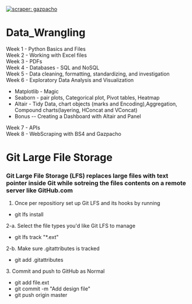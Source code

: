 [![scraper: gazpacho](https://img.shields.io/badge/scraper-gazpacho-C6422C)](https://github.com/maxhumber/gazpacho)

# Data_Wrangling
Week 1 - Python Basics and Files <br>
Week 2 - Working with Excel files <br>
Week 3 - PDFs <br>
Week 4 - Databases - SQL and NoSQL<br>
Week 5 - Data cleaning, formatting, standardizing, and investigation<br>
Week 6 - Exploratory Data Analysis and Visualization<br>
<ul>
	<li> Matplotlib - Magic </li>
	<li> Seaborn - pair plots, Categorical plot, Pivot tables, Heatmap</li>
	<li>  Altair - Tidy Data, chart objects (marks and Encoding),Aggregation, Compound charts(layering, HConcat and VConcat)</li>
	<li>  Bonus -- Creating a Dashboard with Altair and Panel</li>
</ul>
Week 7 - APIs  <br>
Week 8 - WebScraping with BS4 and Gazpacho <br>


# Git Large File Storage
### Git Large File Storage (LFS) replaces large files with text pointer inside Git while sotreing the files contents on a remote server like GitHub.com<br>
1. Once per repositiory set up Git LFS and its hooks by running<br>
<ul>
<li> git lfs install </li>
</ul>
2-a. Select the file types you'd like Git LFS to manage
<ul>
<li> git lfs track "*.ext" </li>
</ul>
2-b. Make sure .gitattributes is tracked
<ul> 
<li> git add .gitattributes </li>
</ul>
3. Commit and push to GitHub as Normal
<ul> 
<li> git add file.ext </li>
<li> git commit -m "Add design file" </li>
<li> git push origin master </li>
</ul>
